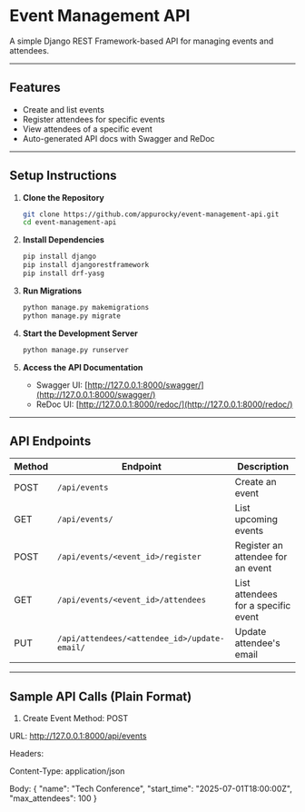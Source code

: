 #  Event Management API

A simple Django REST Framework-based API for managing events and attendees.

---

## Features

* Create and list events
* Register attendees for specific events
* View attendees of a specific event
* Auto-generated API docs with Swagger and ReDoc

---

##  Setup Instructions

1. **Clone the Repository**

   ```bash
   git clone https://github.com/appurocky/event-management-api.git
   cd event-management-api
   ```

2. **Install Dependencies**

   ```bash
   pip install django
   pip install djangorestframework
   pip install drf-yasg
   ```

3. **Run Migrations**

   ```bash
   python manage.py makemigrations
   python manage.py migrate
   ```

4. **Start the Development Server**

   ```bash
   python manage.py runserver
   ```

5. **Access the API Documentation**

   * Swagger UI: [http://127.0.0.1:8000/swagger/](http://127.0.0.1:8000/swagger/)
   * ReDoc UI: [http://127.0.0.1:8000/redoc/](http://127.0.0.1:8000/redoc/)

---

##  API Endpoints

| Method | Endpoint                                     | Description                         |
| ------ | -------------------------------------------- | ----------------------------------- |
| POST   | `/api/events`                                | Create an event                     |
| GET    | `/api/events/`                               | List upcoming events                |
| POST   | `/api/events/<event_id>/register`            | Register an attendee for an event   |
| GET    | `/api/events/<event_id>/attendees`           | List attendees for a specific event |
| PUT    | `/api/attendees/<attendee_id>/update-email/` | Update attendee's email             |

---

## Sample API Calls (Plain Format)

1. Create Event
Method: POST

URL: http://127.0.0.1:8000/api/events

Headers:

Content-Type: application/json

Body:
{
  "name": "Tech Conference",
  "start_time": "2025-07-01T18:00:00Z",
  "max_attendees": 100
}
